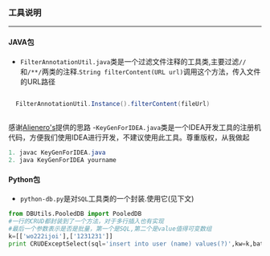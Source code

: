 ### 工具说明 ###
-------------------
#### JAVA包 ####
- `FilterAnnotationUtil.java`类是一个过滤文件注释的工具类,主要过滤`//`和`/**/`两类的注释.`String filterContent(URL url)`调用这个方法，传入文件的URL路径
```java

  FilterAnnotationUtil.Instance().filterContent(fileUrl)
  
```
 感谢[Alienero's](https://github.com/Alienero)提供的思路
-`KeyGenForIDEA.java`类是一个IDEA开发工具的注册机代码，方便我们使用IDEA进行开发，不建议使用此工具。尊重版权，从我做起
```java
1. javac KeyGenForIDEA.java
2. java KeyGenForIDEA yourname
```

#### Python包 ####
- `python-db.py`是对`SQL`工具类的一个封装.使用它(见下文)
```python
from DBUtils.PooledDB import PooledDB
#一行的CRUD都封装到了一个方法，对于多行插入也有实现
#最后一个参数表示是否是批量，第一个是SQL,第二个是value值得可变数组
k=[['wo222ijoi'],['1231231']]
print CRUDExceptSelect(sql='insert into user (name) values(?)',kw=k,batch=True)

```

